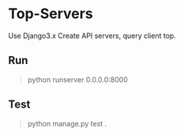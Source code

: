 # Top-Servers
Use Django3.x Create API servers, query client top.

## Run

> python runserver 0.0.0.0:8000

## Test

> python manage.py test .